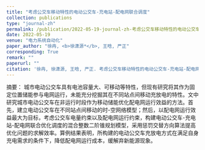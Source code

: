 ```yaml
---
title: "考虑公交车移动特性的电动公交车-充电站-配电网联合调度"
collection: publications
type: "journal-zh"
permalink: /publication/2022-05-19-journal-zh-考虑公交车移动特性的电动公交车-充电站-配电网联合调度
date: 2022-05-19
venue: "电力系统自动化"
paper_author: "徐冉, <b>徐潇源*</b>, 王晗, 严正"
corresponding: True
remark: ""
paperurl: ""
citation: '徐冉, 徐潇源, 王晗, 严正. 考虑公交车移动特性的电动公交车-充电站-配电网联合调度[J]. 电力系统自动化, 2022: 1-12.'
---
```


摘要：
城市电动公交车具有电池容量大、可移动等特性，但现有研究将其作为固定位置储能参与电网运行，未能充分挖掘其在不同站点间移动充放电的特性。文中研究城市电动公交车在非运行时段作为移动储能优化配电网运行效益的方法。首先，建立电动公交车在不同站点间移动的时-空网络模型；然后，以配电网运行效益最大为目标，考虑公交车电量约束以及配电网运行约束，构建电动公交车-充电站-配电网联合优化调度的混合整数二阶锥规划模型，采用惩罚交替方向算法提高优化问题的求解效率。算例结果表明，所构建的电动公交车充放电方式在满足自身充电需求的条件下，降低配电网运行成本，缓解弃新能源现象。